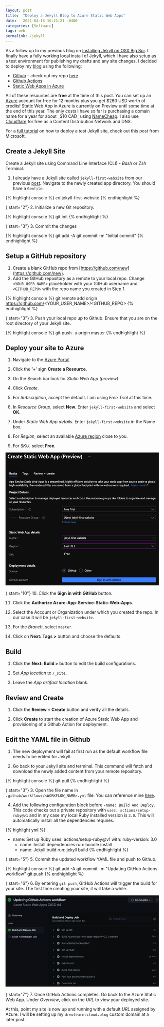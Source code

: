 ```yaml
---
layout: post
title:  "Deploy a Jekyll Blog to Azure Static Web Apps"
date:   2021-04-16 16:21:21 -0400
categories: [Software]
tags: web
permalink: /jekyll
---
```


As a follow up to my previous blog on [Installing Jekyll on OSX Big Sur](/web). I finally have a fully working local install of Jekyll, which I have also setup as a test environment for publishing my drafts and any site changes. I decided to deploy my [blog](/) using the following: 
- [Github](https://github.com/) - check out my repo [here](https://github.com/aarreza/drewlearnscloudblog)
- [Github Actions](https://docs.github.com/en/actions) 
- [Static Web Apps in Azure](https://azure.microsoft.com/en-ca/pricing/details/app-service/static/#:~:text=Static%20Web%20Apps%20is%20free,Azure%20Functions%20Consumption%20plan%20rates.)

All of these resources are **free** at the time of this post. You can set up an [Azure](https://azure.microsoft.com/en-us/free/) account for free for 12 months plus you get $260 USD worth of credits! Static Web App in Azure is currently on Preview until some time at the end of this year. The only costs I have so far is purchasing a domain name for a year for about _$10 CAD_ using [NameCheap](https://www.namecheap.com/). I also use [Cloudflare](https://www.cloudflare.com/plans/) for free as a Content Distribution Network and DNS. 

For a [full tutorial](https://docs.microsoft.com/en-us/azure/static-web-apps/publish-jekyll) on how to deploy a test Jekyll site, check out this post from Microsoft. 

## **Create a Jekyll Site**
Create a Jekyll site using Command Line Interface (CLI) - _Bash_ or _Zsh_ Terminal. 

1. I already have a Jekyll site called `jekyll-first-website` from our previous [post](/web). Navigate to the newly created app directory. You should have a `Gemfile`. 

{% highlight console %}
cd jekyll-first-website
{% endhighlight %}

{:start="2"}
2. Initialize a new Git repository.

{% highlight console %}
git init
{% endhighlight %}

{:start="3"}
3. Commit the changes

{% highlight console %}
git add -A
git commit -m "Initial commit"
{% endhighlight %}

## **Setup a GitHub repository**
1. Create a blank GitHub repo from [https://github.com/new](https://github.com/new). 
2. Add the GitHub repository as a remote to your local repo. Change `<YOUR_USER_NAME>` placeholder with your GitHub username and `<GITHUB_REPO>` with the repo name you created in Step 1.

{% highlight console %}
git remote add origin https://github.com/<YOUR_USER_NAME>/<GITHUB_REPO>
{% endhighlight %}

{:start="3"}
3. Push your local repo up to Github. Ensure that you are on the root directory of your Jekyll site.

{% highlight console %}
git push -u origin master
{% endhighlight %}

## **Deploy your site to Azure**

1. Navigate to the [Azure Portal](https://portal.azure.com/).

2. Click the '+' sign **Create a Resource**. 

3. On the Search bar look for *Static Web App (preview)*.

4. Click _Create_. 

5. For _Subscription_, accept the default. I am using _Free Trial_ at this time.

6. In _Resource Group_, select **New**. Enter `jekyll-first-website` and select **OK**.

7. Under _Static Web App details_. Enter `jekyll-first-website` in the Name box. 

8. For _Region_, select an available [Azure region](https://azure.microsoft.com/en-ca/global-infrastructure/geographies/) close to you.

9. For _SKU_, select **Free**.

![Image](/assets/images/azurestatic.png)

{:start="10"}
10. Click the **Sign in with GitHub** button.

11. Click the **Authorize Azure-App-Service-Static-Web-Apps**.

12. Select the Account or Organization under which you created the repo. In our case it will be `jekyll-first-website`. 

13. For the _Branch_, select `master`.

14. Click on **Next: Tags >** button and choose the defaults.

## **Build**

1. Click the **Next: Build >** button to edit the build configurations.

2. Set _App location_ to `/_site`.

3. Leave the _App artifact location_ blank.

## **Review and Create**

1. Click the **Review + Create** button and verify all the details.

2. Click **Create** to start the creation of Azure Static Web App and provisioning of a Github Action for deployment.

## **Edit the YAML file in Github**

1. The new deployment will fail at first run as the default workflow file needs to be edited for Jekyll. 

2. Go back to your Jekyll site and terminal. This command will fetch and download the newly added content from your remote repository.

{% highlight console %}
git pull
{% endhighlight %}

{:start="3"}
3. Open the file name in `.github/workflows/<WORKFLOW_NAME>.yml` file. You can reference mine [here](https://github.com/aarreza/drewlearnscloudblog/blob/master/.github/workflows/azure-static-web-apps-proud-forest-0b3b9590f.yml). 

4. Add the following configuration block before `-name: Build And Deploy`. This code checks out a private repository with `uses: actions/setup-ruby@v1` and in my case my local Ruby installed version is `3.0`. This will automatically install all the dependencies requires.

{% highlight yml %}
 - name: Set up Ruby
        uses: actions/setup-ruby@v1
        with:
          ruby-version: 3.0
      - name: Install dependencies
        run: bundle install
      - name: Jekyll build
        run: jekyll build
{% endhighlight %}

{:start="5"}
5. Commit the updated workflow YAML file and push to Github. 

{% highlight console %}
git add -A
git commit -m "Updating GitHub Actions workflow"
git push
{% endhighlight %}

{:start="6"}
6. By entering `git push`, GitHub Actions will trigger the build for your site. The first time creating your site, it will take a while. 

![Image](/assets/images/githubactions.png)

{:start="7"}
7. Once GitHub Actions completes. Go back to the Azure Static Web App. Under _Overview_, click on the _URL_ to view your deployed site. 

At this, point my site is now up and running with a default _URL_ assigned by Azure. I will be setting up my `drewlearnscloud.blog` custom domain at a later post. 